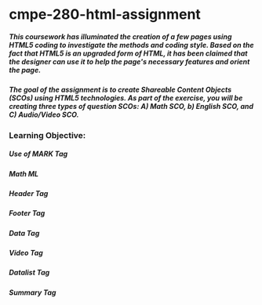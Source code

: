 # cmpe-280-html-assignment
##### This coursework has illuminated the creation of a few pages using HTML5 coding to investigate the methods and coding style. Based on the fact that HTML5 is an upgraded form of HTML, it has been claimed that the designer can use it to help the page's necessary features and orient the page.
##### The goal of the assignment is to create Shareable Content Objects (SCOs) using HTML5 technologies. As part of the exercise, you will be creating three types of question SCOs: A) Math SCO, b) English SCO, and C) Audio/Video SCO.

### Learning Objective: 

##### Use of MARK Tag
##### Math ML
##### Header Tag
##### Footer Tag
##### Data Tag
##### Video Tag
##### Datalist Tag
##### Summary Tag
